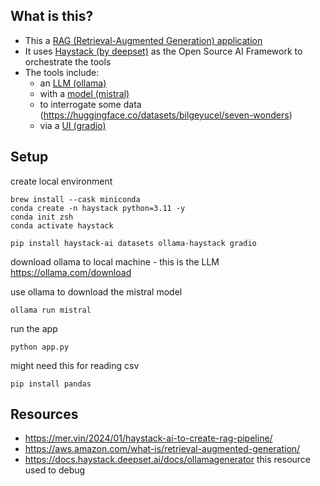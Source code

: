 ## What is this?
- This a [RAG (Retrieval-Augmented Generation) application](https://aws.amazon.com/what-is/retrieval-augmented-generation/)
- It uses [Haystack (by deepset)](https://haystack.deepset.ai/) as the Open Source AI Framework to orchestrate the tools
- The tools include:
  - an [LLM (ollama)](https://ollama.com/)
  - with a [model (mistral)](https://docs.mistral.ai/getting-started/models/)
  - to interrogate some data (https://huggingface.co/datasets/bilgeyucel/seven-wonders)
  - via a [UI (gradio)](https://www.gradio.app/)

## Setup
create local environment

```
brew install --cask miniconda
conda create -n haystack python=3.11 -y
conda init zsh
conda activate haystack
```

```
pip install haystack-ai datasets ollama-haystack gradio
```
download ollama to local machine - this is the LLM https://ollama.com/download 


use ollama to download the mistral model
```
ollama run mistral 
```

run the app
```
python app.py
```

might need this for reading csv
```
pip install pandas
```

## Resources
- https://mer.vin/2024/01/haystack-ai-to-create-rag-pipeline/
- https://aws.amazon.com/what-is/retrieval-augmented-generation/
- https://docs.haystack.deepset.ai/docs/ollamagenerator this resource used to debug
